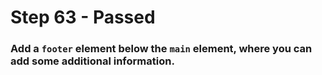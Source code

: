 # Step 63 - Passed

### Add a `footer` element below the `main` element, where you can add some additional information.

